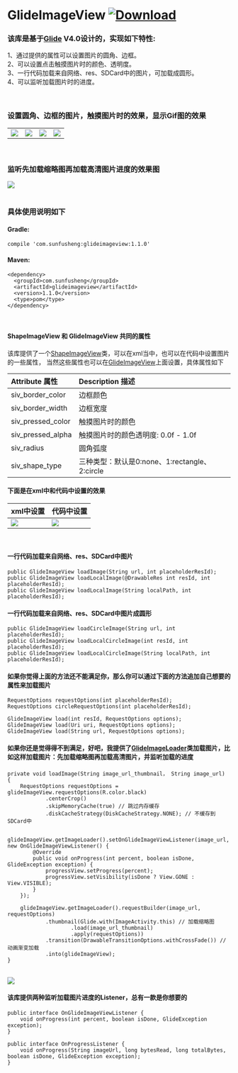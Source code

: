 # GlideImageView  [ ![Download](https://api.bintray.com/packages/sfsheng0322/maven/glideimageview/images/download.svg) ](https://bintray.com/sfsheng0322/maven/glideimageview/_latestVersion)

### 该库是基于[Glide](https://github.com/bumptech/glide) V4.0设计的，实现如下特性:<br/>
1、通过提供的属性可以设置图片的圆角、边框。<br/>
2、可以设置点击触摸图片时的颜色、透明度。<br/>
3、一行代码加载来自网络、res、SDCard中的图片，可加载成圆形。<br/>
4、可以监听加载图片时的进度。<br/>

<br/>

### 设置圆角、边框的图片，触摸图片时的效果，显示Gif图的效果

<table>
    <tr>
        <td><img src="/screenshot/image4.png"></td>
        <td><img src="/screenshot/gif6.gif"></td>
        <td><img src="/screenshot/gif1.gif"></td>
        <td><img src="/screenshot/gif3.gif"></td>
    </tr>
</table>

<br/>

### 监听先加载缩略图再加载高清图片进度的效果图

<img src="/screenshot/gif5.gif">

<br/>


<br/>

### 具体使用说明如下

#### Gradle:

    compile 'com.sunfusheng:glideimageview:1.1.0'
   
#### Maven:

    <dependency>
      <groupId>com.sunfusheng</groupId>
      <artifactId>glideimageview</artifactId>
      <version>1.1.0</version>
      <type>pom</type>
    </dependency>

<br/>

#### ShapeImageView 和 GlideImageView 共同的属性

该库提供了一个[ShapeImageView](https://github.com/sfsheng0322/GlideImageView/blob/master/GlideImageView/src/main/java/com/sunfusheng/glideimageview/ShapeImageView.java)类，可以在xml当中，也可以在代码中设置图片的一些属性，
当然这些属性也可以在[GlideImageView](https://github.com/sfsheng0322/GlideImageView/blob/master/GlideImageView/src/main/java/com/sunfusheng/glideimageview/GlideImageView.java)上面设置，具体属性如下

| Attribute 属性          | Description 描述 | 
|:---				     |:---| 
| siv_border_color       | 边框颜色 | 
| siv_border_width       | 边框宽度 | 
| siv_pressed_color         | 触摸图片时的颜色 | 
| siv_pressed_alpha         | 触摸图片时的颜色透明度: 0.0f - 1.0f | 
| siv_radius                | 圆角弧度 | 
| siv_shape_type         | 三种类型：默认是0:none、1:rectangle、2:circle | 

#### 下面是在xml中和代码中设置的效果

| xml中设置 | 代码中设置 | 
| :--- | :--- | 
| ![](https://raw.githubusercontent.com/sfsheng0322/GlideImageView/master/screenshot/code2.png) | ![](https://raw.githubusercontent.com/sfsheng0322/GlideImageView/master/screenshot/code3.png) |

<br/>

#### 一行代码加载来自网络、res、SDCard中图片

    public GlideImageView loadImage(String url, int placeholderResId);
    public GlideImageView loadLocalImage(@DrawableRes int resId, int placeholderResId); 
    public GlideImageView loadLocalImage(String localPath, int placeholderResId);
    
#### 一行代码加载来自网络、res、SDCard中图片成圆形

    public GlideImageView loadCircleImage(String url, int placeholderResId); 
    public GlideImageView loadLocalCircleImage(int resId, int placeholderResId);
    public GlideImageView loadLocalCircleImage(String localPath, int placeholderResId);
    
#### 如果你觉得上面的方法还不能满足你，那么你可以通过下面的方法追加自己想要的属性来加载图片

    RequestOptions requestOptions(int placeholderResId);
    RequestOptions circleRequestOptions(int placeholderResId);
    
    GlideImageView load(int resId, RequestOptions options);
    GlideImageView load(Uri uri, RequestOptions options);
    GlideImageView load(String url, RequestOptions options);
    
#### 如果你还是觉得得不到满足，好吧，我提供了[GlideImageLoader](https://github.com/sfsheng0322/GlideImageView/blob/master/GlideImageView/src/main/java/com/sunfusheng/glideimageview/GlideImageLoader.java)类加载图片，比如这样加载图片：先加载缩略图再加载高清图片，并监听加载的进度

    private void loadImage(String image_url_thumbnail， String image_url) {
        RequestOptions requestOptions = glideImageView.requestOptions(R.color.black)
                .centerCrop()
                .skipMemoryCache(true) // 跳过内存缓存
                .diskCacheStrategy(DiskCacheStrategy.NONE); // 不缓存到SDCard中

        glideImageView.getImageLoader().setOnGlideImageViewListener(image_url, new OnGlideImageViewListener() {
            @Override
            public void onProgress(int percent, boolean isDone, GlideException exception) {
                progressView.setProgress(percent);
                progressView.setVisibility(isDone ? View.GONE : View.VISIBLE);
            }
        });

        glideImageView.getImageLoader().requestBuilder(image_url, requestOptions)
                .thumbnail(Glide.with(ImageActivity.this) // 加载缩略图
                        .load(image_url_thumbnail)
                        .apply(requestOptions))
                .transition(DrawableTransitionOptions.withCrossFade()) // 动画渐变加载
                .into(glideImageView);
    }
  
<br/>
    
<img src="/screenshot/gif4.gif">

<br/>

#### 该库提供两种监听加载图片进度的Listener，总有一款是你想要的

    public interface OnGlideImageViewListener {
        void onProgress(int percent, boolean isDone, GlideException exception);
    }
    
    public interface OnProgressListener {
        void onProgress(String imageUrl, long bytesRead, long totalBytes, boolean isDone, GlideException exception);
    }
        
<br/>

